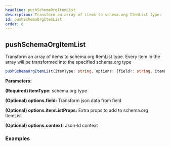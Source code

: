 ```yaml
---
headline: pushSchemaOrgItemList
description: Transform an array of items to schema.org ItemList type.  Every item in the array will be transformed into the specified schema.org type
id: pushSchemaOrgItemList
order: 6
---
```


## pushSchemaOrgItemList

<p class="lead">Transform an array of items to schema.org ItemList type.  Every item in the array will be transformed into the specified schema.org type</p>

```ts
pushSchemaOrgItemList(itemType: string, options: {field?: string, itemListProps?: object, context?: any} = {itemListProps: {}})
```

__Parameters:__

<span class="text-primary">__(Required) itemType:__</span> schema.org type

<span class="text-primary">__(Optional) options.field:__</span> Transform json data from field

<span class="text-primary">__(Optional) options.itemListProps:__</span> Extra props to add to schema.org ItemList

<span class="text-primary">__(Optional) options.context:__</span> Json-ld context


### __Examples__